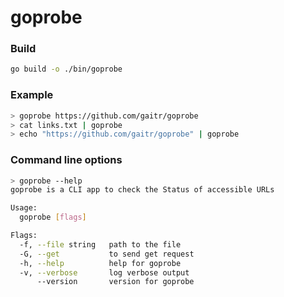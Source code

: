 # goprobe

### Build
```bash
go build -o ./bin/goprobe
```

### Example
```bash
> goprobe https://github.com/gaitr/goprobe
> cat links.txt | goprobe
> echo "https://github.com/gaitr/goprobe" | goprobe
```

### Command line options
```bash
> goprobe --help
goprobe is a CLI app to check the Status of accessible URLs

Usage:
  goprobe [flags]

Flags:
  -f, --file string   path to the file
  -G, --get           to send get request
  -h, --help          help for goprobe
  -v, --verbose       log verbose output
      --version       version for goprobe
```
